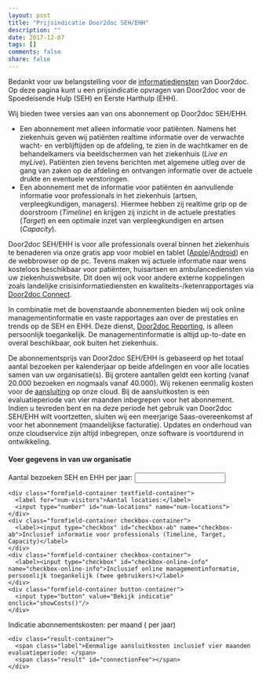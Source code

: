 ```yaml
---
layout: post
title: "Prijsindicatie Door2doc SEH/EHH"
description: ""
date: 2017-12-07
tags: []
comments: false
share: false
---
```


Bedankt voor uw belangstelling voor de [informatiediensten](http://docs.door2doc.com/2017-12-08/Door2doc/) van Door2doc. Op deze pagina kunt u een prijsindicatie opvragen van Door2doc voor de Spoedeisende Hulp (SEH) en Eerste Harthulp (EHH).

Wij bieden twee versies aan van ons abonnement op Door2doc SEH/EHH.
* Een abonnement met alleen informatie voor patiënten. Namens het ziekenhuis geven wij patiënten realtime informatie over de verwachte wacht- en verblijftijden op de afdeling, te zien in de wachtkamer en de behandelkamers via beeldschermen van het ziekenhuis (*Live en myLive*). Patiënten zien tevens berichten met algemene uitleg over de gang van zaken op de afdeling en ontvangen informatie over de actuele drukte en eventuele verstoringen.
* Een abonnement met de informatie voor patiënten én aanvullende informatie voor professionals in het ziekenhuis (artsen, verpleegkundigen, managers). Hiermee hebben zij realtime grip op de doorstroom (*Timeline*) en krijgen zij inzicht in de actuele prestaties (*Target*) en een optimale inzet van verpleegkundigen en artsen (*Capacity*).

Door2doc SEH/EHH is voor alle professionals overal binnen het ziekenhuis te benaderen via onze gratis app voor mobiel en tablet ([Apple](https://itunes.apple.com/us/app/door2doc-grip-op-wachttijd/id1237548513?l=nl&ls=1&mt=8)/[Android](https://play.google.com/store/apps/details?id=com.door2doc.app)) en de webbrowser op de pc. Tevens maken wij actuele informatie naar wens kosteloos beschikbaar voor patiënten, huisartsen en ambulancediensten via uw ziekenhuiswebsite. Dit doen wij ook voor andere externe koppelingen zoals landelijke crisisinformatiediensten en kwaliteits-/ketenrapportages via [Door2doc Connect](http://docs.door2doc.com/2017-12-05/Door2doc-Connect).

In combinatie met de bovenstaande abonnementen bieden wij ook online managementinformatie en vaste rapportages aan over de prestaties en trends op de SEH en EHH. Deze dienst, [Door2doc Reporting](http://docs.door2doc.com/2017-12-04/Door2doc-Reporting), is alleen persoonlijk toegankelijk. De managementinformatie is altijd up-to-date en overal beschikbaar, ook buiten het ziekenhuis.

De abonnementsprijs van Door2doc SEH/EHH is gebaseerd op het totaal aantal bezoeken per kalenderjaar op beide afdelingen en voor alle locaties samen van uw organisatie(s). Bij grotere aantallen geldt een korting (vanaf 20.000 bezoeken en nogmaals vanaf 40.000). Wij rekenen eenmalig kosten voor de [aansluiting](http://docs.door2doc.com/2017-12-06/aansluitinformatie/) op onze cloud. Bij de aansluitkosten is een evaluatieperiode van vier maanden inbegrepen voor het abonnement. Indien u tevreden bent en na deze periode het gebruik van Door2doc SEH/EHH wilt voortzetten, sluiten wij een meerjarige Saas-overeenkomst af voor het abonnement (maandelijkse facturatie). Updates en onderhoud van onze cloudservice zijn altijd inbegrepen, onze software is voortdurend in ontwikkeling.

#### Voer gegevens in van uw organisatie
<p>

  <form action="" id="kosten-indicatie">
    <div class="formfield-container textfield-container">
      <label for="num-visitors">Aantal bezoeken SEH en EHH per jaar:</label>
      <input type="number" id="num-visitors" name="num-visitors">
    </div>
  
    <div class="formfield-container textfield-container">
      <label for="num-visitors">Aantal locaties:</label>
      <input type="number" id="num-locations" name="num-locations">
    </div>
    <div class="formfield-container checkbox-container">
      <label><input type="checkbox" id="checkbox-ab" name="checkbox-ab">Inclusief informatie voor professionals (Timeline, Target, Capacity)</label>
    </div>
    <div class="formfield-container checkbox-container">
      <label><input type="checkbox" id="checkbox-online-info" name="checkbox-online-info">Inclusief online managementinformatie, persoonlijk toegankelijk (twee gebruikers)</label>
    </div>
    <div class="formfield-container button-container">
      <input type="button" value="Bekijk indicatie" onclick="showCosts()"/>
    </div>
  </form>
  
  <div id="kosten-indicatie-result">
    <div class="result-container">
      <span class="label">Indicatie abonnementskosten: </span>
      <strong class="result" id="resultMonth"></strong>
      <span> per maand (</span>
      <span class="result" id="result"></span>
      <span> per jaar)</span>
    </div>
  
    <div class="result-container">
      <span class="label">Eenmalige aansluitkosten inclusief vier maanden evaluatieperiode: </span>
      <span class="result" id="connectionFee"></span>
    </div>
  </div>
  
  <script>
      document.getElementById("kosten-indicatie").addEventListener("keypress", function(ev) {
          if (ev.keyCode == 13) {
              showCosts();
          }
      });
  
      function numberWithCommas(x) {
          return x.toString().replace(/\B(?=(\d{3})+(?!\d))/g, ".");
      }
  
      //  reductie 40% bij aantal > 40k, 20% bij aantal tussen 20-40k
      function calculateCosts(numVisitors, numLocations, ab, oi) {
  
          var rateA = .55,
              rateAB = .85,
              price = 0,
              feeBasicA = 7450,
              feeBasicAB = 12450,
              feeNextA = 5000,
              feeNextAB = 6000,
              feeOI = 1800,
              connectionFee = 0,
              connectionFeeOI = 5500,
              limitVisitors_1 = 20000,
              limitVisitors_2 = 40000,
              ab_included = ab,
              oi_included = oi,
              rate = ab_included ? rateAB : rateA;
          feeBasic = ab_included ? feeBasicAB : feeBasicA;
          feeNext = ab_included ? feeNextAB : feeNextA;
  
  
  
          if ( numVisitors > limitVisitors_2 ){
  
              price = parseInt(numVisitors - limitVisitors_2) * rate * (1-0.4) + limitVisitors_1 * rate * (1.8);
  
          } else if (numVisitors > limitVisitors_1) {
  
              price = parseInt(numVisitors - limitVisitors_1) * rate * (1-0.2) + limitVisitors_1 * rate;
  
          } else {
  
              price = numVisitors * rate;
  
          }
  
          if(numLocations > 1) {
  
              connectionFee = feeBasic + (numLocations - 1) * feeNext;
  
          } else {
  
              connectionFee = feeBasic;
  
          }
  
          if(oi_included) {
              price += feeOI;
              connectionFee += connectionFeeOI;
          }
  
          return ({"price":price, "connectionFee":connectionFee});
      }
  
      function showCosts() {
  
          var inputVisitors = parseInt(document.getElementById('num-visitors').value),
              inputLocations = parseInt(document.getElementById('num-locations').value),
              ab_included = Boolean(document.getElementById('checkbox-ab').checked),
              online_info_included = Boolean(document.getElementById('checkbox-online-info').checked);
  
          if (inputVisitors == "") {
              inputVisitors = 0;
          }
  
          if (inputLocations == "") {
              inputLocations = 0;
          }
  
          var result = calculateCosts(parseInt(inputVisitors), parseInt(inputLocations), ab_included, online_info_included),
              unit = '€',
              cents = ',-';
  
          document.getElementById('result').textContent        = unit + " " + numberWithCommas(parseInt(result.price)) + cents;
          document.getElementById('resultMonth').textContent   = unit + " " + numberWithCommas(parseInt(result.price / 12)) + cents;
          document.getElementById('connectionFee').textContent  = unit + " " + numberWithCommas(parseInt(result.connectionFee)) + cents;
  
          var resultContainer = document.getElementById('kosten-indicatie-result');
  
          if (resultContainer) {
              resultContainer.className = 'show';
          }
      }
  
  </script>
